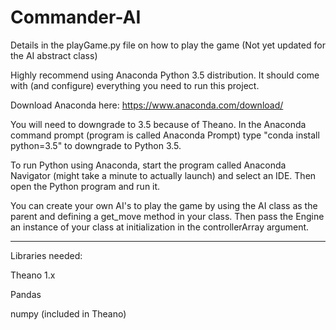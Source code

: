 # Commander-AI

Details in the playGame.py file on how to play the game (Not yet updated for the AI abstract class)

Highly recommend using Anaconda Python 3.5 distribution. It should come with (and configure) everything you need to run this project.

Download Anaconda here: https://www.anaconda.com/download/

You will need to downgrade to 3.5 because of Theano. In the Anaconda command prompt (program is called Anaconda Prompt) type "conda install python=3.5" to downgrade to Python 3.5.

To run Python using Anaconda, start the program called Anaconda Navigator (might take a minute to actually launch) and select an IDE. Then open the Python program and run it.

You can create your own AI's to play the game by using the AI class as the parent and defining a get_move method in your class. Then pass the Engine an instance of your class at initialization in the controllerArray argument.

______________________________________________________

Libraries needed:

Theano 1.x

Pandas

numpy (included in Theano)


